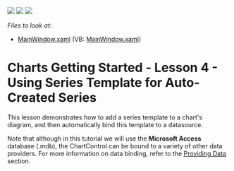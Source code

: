 <!-- default badges list -->
![](https://img.shields.io/endpoint?url=https://codecentral.devexpress.com/api/v1/VersionRange/128568343/21.1.5%2B)
[![](https://img.shields.io/badge/Open_in_DevExpress_Support_Center-FF7200?style=flat-square&logo=DevExpress&logoColor=white)](https://supportcenter.devexpress.com/ticket/details/E3159)
[![](https://img.shields.io/badge/📖_How_to_use_DevExpress_Examples-e9f6fc?style=flat-square)](https://docs.devexpress.com/GeneralInformation/403183)
<!-- default badges end -->
<!-- default file list -->
*Files to look at*:

* [MainWindow.xaml](./CS/Charts_Lesson4/MainWindow.xaml) (VB: [MainWindow.xaml](./VB/Charts_Lesson4/MainWindow.xaml))
<!-- default file list end -->
# Charts Getting Started - Lesson 4 - Using Series Template for Auto-Created Series


<p>This lesson demonstrates how to add a series template to a chart's diagram, and then automatically bind this template to a datasource.</p><p>Note that although in this tutorial we will use the<strong> Microsoft Access</strong> database (.mdb), the ChartControl can be bound to a variety of other data providers. For more information on data binding, refer to the <a href="http://help.devexpress.com/#WPF/CustomDocument6854"><u>Providing Data</u></a>  section.</p><br />
<br />


<br/>


